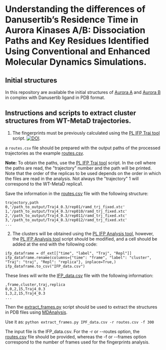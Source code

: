 # Understanding the differences of Danusertib’s Residence Time in Aurora Kinases A/B: Dissociation Paths and Key Residues Identified Using Conventional and Enhanced Molecular Dynamics Simulations.

## Initial structures

In this repository are available the initial structures of [Aurora A](Aurora_A-Danusertib.pdb) and [Aurora B](Aurora_B-Danusertib.pdb) in complex with Danusertib ligand in PDB format. 

## Instructions and scripts to extract cluster structures from WT-MetaD trajectories. 



1. The fingerprints must be previously calculated using the [PL IFP Traj tool](https://github.com/HITS-MCM/MD-IFP/blob/master/IFP_generation_examples_TRAJ.ipynb) script.  [![DOI](https://zenodo.org/badge/DOI/10.5281/zenodo.3981155.svg)](https://doi.org/10.5281/zenodo.3981155).

a ``routes.csv`` file should be prepared with the output paths of the processed trajectories as the example [routes.csv](scripts/routes.csv).

**Note:** To obtain the paths, use the [PL IFP Traj tool](https://github.com/HITS-MCM/MD-IFP/blob/master/IFP_generation_examples_TRAJ.ipynb) script. In the cell where the paths are read, the "trajectory" number and the path will be printed. Note that the order of the replicas to be used depends on the order in which the files are read in the analysis. Not always the "trajectory" 1 will correspond to the WT-MetaD replica1. 

Save the information in the [routes.csv](scripts/routes.csv) file with the following structure:

```
trajectory,path
0,'/path_to_output/Traj4_0.3/rep01/ramd_trj_fixed.xtc'
1,'/path_to_output/Traj4_0.3/rep010/ramd_trj_fixed.xtc'
2,'/path_to_output/Traj4_0.3/rep011/ramd_trj_fixed.xtc'
3,'/path_to_output/Traj4_0.3/rep012/ramd_trj_fixed.xtc'
...
```

2. The clusters will be obtained using the [PL IFP Analysis tool](https://github.com/HITS-MCM/MD-IFP/blob/master/IFP_generation_examples_Analysis.ipynb), however, the [PL IFP Analysis tool](https://github.com/HITS-MCM/MD-IFP/blob/master/IFP_generation_examples_Analysis.ipynb) script should be modified, and a cell should be added at the end with the following code: 

```
ifp_dataframe = df_ext[["time", "label", "Traj", "Repl"]]
ifp_dataframe.rename(columns={"time": "frame", "label": "cluster", "Traj": "traj", "Repl": "replica"}, inplace=True,)
ifp_dataframe.to_csv("IFP_data.csv")
```

These lines will write the [IFP_data.csv](scripts/IFP_data.csv) file with the following information:

```
,frame,cluster,traj,replica
0,0,2,15,Traj4_0.3
1,3,2,15,Traj4_0.3
...
```

Then the [extract_frames.py](scripts/extract_frames.py) script should be used to extract the structures in PDB files using [MDAnalysis](https://github.com/MDAnalysis/mdanalysis).

Use it as: 
``python extract_frames.py IPF_data.csv -r routes.csv -f 300``

The input file is the IFP_data.csv. For the -r or --routes option, the [routes.csv](scripts/routes.csv) file should be provided, whereas the -f or --frames option correspond to the number of frames used for the fingerprints analysis.


